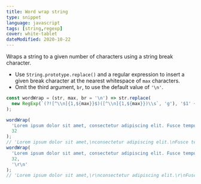 ```yaml
---
title: Word wrap string
type: snippet
language: javascript
tags: [string,regexp]
cover: white-tablet
dateModified: 2020-10-22
---
```


Wraps a string to a given number of characters using a string break character.

- Use `String.prototype.replace()` and a regular expression to insert a given break character at the nearest whitespace of `max` characters.
- Omit the third argument, `br`, to use the default value of `'\n'`.

```js
const wordWrap = (str, max, br = '\n') => str.replace(
  new RegExp(`(?![^\\n]{1,${max}}$)([^\\n]{1,${max}})\\s`, 'g'), '$1' + br
);
```

```js
wordWrap(
  'Lorem ipsum dolor sit amet, consectetur adipiscing elit. Fusce tempus.',
  32
);
// 'Lorem ipsum dolor sit amet,\nconsectetur adipiscing elit.\nFusce tempus.'
wordWrap(
  'Lorem ipsum dolor sit amet, consectetur adipiscing elit. Fusce tempus.',
  32,
  '\r\n'
);
// 'Lorem ipsum dolor sit amet,\r\nconsectetur adipiscing elit.\r\nFusce tempus.'
```

